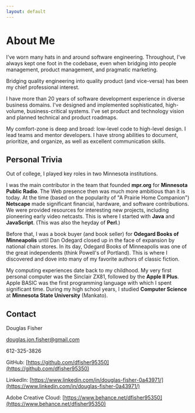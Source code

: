 ```yaml
---
layout: default
---
```


# About Me

I've worn many hats in and around software engineering. Throughout, I've always kept one foot in the codebase, even when bridging into people management, product management, and pragmatic marketing.

Bridging quality engineering into quality product (and vice-versa) has been my chief professional interest.

I have more than 20 years of software development experience in diverse business domains. I've designed and implemented sophisticated, high-volume, business-critical systems. I've set product and technology vision and planned technical and product roadmaps.

My comfort-zone is deep and broad: low-level code to high-level design. I lead teams and mentor developers. I have strong abilities to document, prioritize, and organize, as well as excellent communication skills.

## Personal Trivia

Out of college, I played key roles in two Minnesota institutions.

I was the main contributor in the team that founded **mpr.org** for **Minnesota Public Radio**. The Web presence then was much more ambitious than it is today. At the time (based on the popularity of "A Prairie Home Companion") **Netscape** made significant financial, hardware, and software contributions. We were provided resources for interesting new projects, including pioneering early video netcasts. This is where I started with **Java** and **JavaScript**. (This was also the heyday of **Perl**.)

Before that, I was a book buyer (and book seller) for **Odegard Books of Minneapolis** until Dan Odegard closed up in the face of expansion by national chain stores. In its day, Odegard Books of Minneapolis was one of the great independents (think Powell's of Portland). This is where I discovered and dove into many of my favorite authors of classic fiction.

My computing experiences date back to my childhood. My very first personal computer was the Sinclair ZX81, followed by the **Apple II Plus**. Apple BASIC was the first programming language with which I spent significant time. During my high school years, I studied **Computer Science** at **Minnesota State University** (Mankato).

## Contact

Douglas Fisher

douglas.jon.fisher@gmail.com

612-325-3826

GitHub: [https://github.com/dfisher95350](https://github.com/dfisher95350)

LinkedIn: [https://www.linkedin.com/in/douglas-fisher-0a43971/](https://www.linkedin.com/in/douglas-fisher-0a43971/)

Adobe Creative Cloud: [https://www.behance.net/dfisher95350](https://www.behance.net/dfisher95350)
